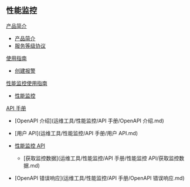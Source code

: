 ## 性能监控

[产品简介]()

* [产品简介](运维工具/性能监控/产品简介/性能监控产品简介.md)  
* [服务等级协议](运维工具/性能监控/产品简介/性能监控服务等级协议（SLA）.md)

[使用指南]()

* [创建报警](运维工具/性能监控/使用指南/创建报警.md)

[性能监控使用指南]()

* [性能监控](运维工具/性能监控/性能监控使用指南/性能监控.md)

[API 手册]()

* [OpenAPI 介绍](运维工具/性能监控/API 手册/OpenAPI 介绍.md)
* [用户 API](运维工具/性能监控/API 手册/用户 API.md)
* [性能监控 API]()

  * [获取监控数据](运维工具/性能监控/API 手册/性能监控 API/获取监控数据.md)
* [OpenAPI 错误响应](运维工具/性能监控/API 手册/OpenAPI 错误响应.md)